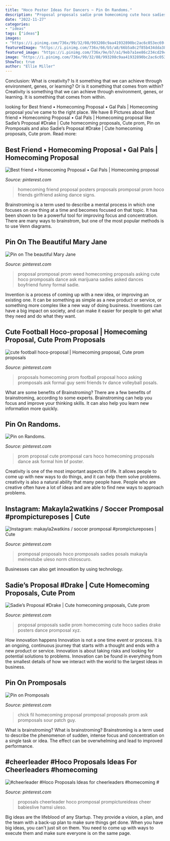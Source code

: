 ```yaml
---
title: "Hoco Poster Ideas For Dancers ~ Pin On Randoms."
description: "Proposal proposals sadie prom homecoming cute hoco sadies drake posters dance promposal xyz"
date: "2022-11-27"
categories:
- "ideas"
tags: ["ideas"]
images:
- "https://i.pinimg.com/736x/99/32/08/993208c9aa41932890bc2ac6c053ec69--dance-proposal-sadies-proposal.jpg"
featuredImage: "https://i.pinimg.com/736x/66/b5/a8/66b5a8c2f85b434dda38cc70262e993c.jpg"
featured_image: "https://i.pinimg.com/736x/9e/b7/a1/9eb7a1ee86c234cd29cb564ca42801b9.jpg"
image: "https://i.pinimg.com/736x/99/32/08/993208c9aa41932890bc2ac6c053ec69--dance-proposal-sadies-proposal.jpg"
ShowToc: true
author: "Ellie Miller"
---
```



Conclusion: What is creativity? Is it something that we can achieve through environment, genes, or learning? Or is it something that comes from within?
Creativity is something that we can achieve through environment, genes, or learning. It is something that comes from within.

	

		
looking for Best friend • Homecoming Proposal • Gal Pals | Homecoming proposal you've came to the right place. We have 8 Pictures about Best friend • Homecoming Proposal • Gal Pals | Homecoming proposal like Sadie’s Proposal #Drake | Cute homecoming proposals, Cute prom, Pin on Promposals and also Sadie’s Proposal #Drake | Cute homecoming proposals, Cute prom. Read more:
		
    
## Best Friend • Homecoming Proposal • Gal Pals | Homecoming Proposal

<img loading=lazy src="https://i.pinimg.com/736x/66/b5/a8/66b5a8c2f85b434dda38cc70262e993c.jpg" onerror="this.onerror=null;this.src='https://tse3.mm.bing.net/th?id=OIP.5663lUwvaO7iN2uw-CR5BgHaJ4&amp;pid=15.1';" alt="Best friend • Homecoming Proposal • Gal Pals | Homecoming proposal">

_Source: pinterest.com_

>homecoming friend proposal posters proposals promposal prom hoco friends girlfriend asking dance signs. 

	

Brainstroming is a term used to describe a mental process in which one focuses on one thing at a time and becomes focused on that topic. It has been shown to be a powerful tool for improving focus and concentration. There are many ways to brainstrom, but one of the most popular methods is to use Venn diagrams.

    
## Pin On The Beautiful Mary Jane ️

<img loading=lazy src="https://i.pinimg.com/736x/99/32/08/993208c9aa41932890bc2ac6c053ec69--dance-proposal-sadies-proposal.jpg" onerror="this.onerror=null;this.src='https://tse3.mm.bing.net/th?id=OIP.pXD1TGGaclO0nxk8wL6WBwHaJ3&amp;pid=15.1';" alt="Pin on The beautiful Mary Jane ️">

_Source: pinterest.com_

>proposal promposal prom weed homecoming proposals asking cute hoco promposals dance ask marijuana sadies asked dances boyfriend funny formal sadie. 

	

Invention is a process of coming up with a new idea, or improving an existing one. It can be something as simple as a new product or service, or something more complex like a new way of doing business. Inventions can have a big impact on society, and can make it easier for people to get what they need and do what they want.

    
## Cute Football Hoco-proposal | Homecoming Proposal, Cute Prom Proposals

<img loading=lazy src="https://i.pinimg.com/736x/62/15/8e/62158ee5565e617057d62213bba3e02c--prom-posals-homecoming-proposal.jpg" onerror="this.onerror=null;this.src='https://tse2.mm.bing.net/th?id=OIP.p5tifzCu79p9xv5hTTBEOAHaHY&amp;pid=15.1';" alt="cute football hoco-proposal | Homecoming proposal, Cute prom proposals">

_Source: pinterest.com_

>proposals homecoming prom football proposal hoco asking promposals ask formal guy semi friends tv dance volleyball posals. 

	

What are some benefits of Brainstroming?
There are a few benefits of brainstroming, according to some experts. Brainstroming can help you focus and improve your thinking skills. It can also help you learn new information more quickly.

    
## Pin On Randoms.

<img loading=lazy src="https://i.pinimg.com/736x/29/4b/8b/294b8b8d157b92effe74655570f22f5c--asking-him-to-prom-prom-asking-ideas.jpg" onerror="this.onerror=null;this.src='https://tse3.mm.bing.net/th?id=OIP.5AuiynEWv8b98OCXgJWpIwHaFw&amp;pid=15.1';" alt="Pin on Randoms.">

_Source: pinterest.com_

>prom proposal cute promposal cars hoco homecoming proposals dance ask formal him bf poster. 

	

Creativity is one of the most important aspects of life. It allows people to come up with new ways to do things, and it can help them solve problems. creativity is also a natural ability that many people have. People who are creative often have a lot of ideas and are able to find new ways to approach problems.

    
## Instagram: Makayla2watkins / Soccer Promposal #prompictureposes | Cute

<img loading=lazy src="https://i.pinimg.com/originals/69/f2/8c/69f28cdc8fac81499a2d9d791ed29964.jpg" onerror="this.onerror=null;this.src='https://tse3.mm.bing.net/th?id=OIP.AQXKYYFmUamz8Xsd3NyaOAHaNL&amp;pid=15.1';" alt="Instagram: makayla2watkins / soccer promposal #prompictureposes | Cute">

_Source: pinterest.com_

>promposal proposals hoco promposals sadies posals makayla meinestube uleso norm chiroscuro. 

	

Businesses can also get innovation by using technology.

    
## Sadie’s Proposal #Drake | Cute Homecoming Proposals, Cute Prom

<img loading=lazy src="https://i.pinimg.com/736x/9e/b7/a1/9eb7a1ee86c234cd29cb564ca42801b9.jpg" onerror="this.onerror=null;this.src='https://tse3.mm.bing.net/th?id=OIP.MQNfoevDxQgOF6TjFmDPdgHaJ3&amp;pid=15.1';" alt="Sadie’s Proposal #Drake | Cute homecoming proposals, Cute prom">

_Source: pinterest.com_

>proposal proposals sadie prom homecoming cute hoco sadies drake posters dance promposal xyz. 

	

How innovation happens
Innovation is not a one time event or process. It is an ongoing, continuous journey that starts with a thought and ends with a new product or service. Innovation is about taking risks and looking for potential solutions to problems. Innovation can be found in everything from the smallest details of how we interact with the world to the largest ideas in business.

    
## Pin On Promposals

<img loading=lazy src="https://i.pinimg.com/736x/a5/05/67/a50567a5aebb25b15e2aa1064238bc12.jpg" onerror="this.onerror=null;this.src='https://tse4.mm.bing.net/th?id=OIP.dUwb1GKYqmk_XShRhxNsCAHaJ3&amp;pid=15.1';" alt="Pin on Promposals">

_Source: pinterest.com_

>chick fil homecoming proposal promposal proposals prom ask promposals sour patch guy. 

	

What is brainstroming?
What is brainstroming? Brainstroming is a term used to describe the phenomenon of sudden, intense focus and concentration on a single task or idea. The effect can be overwhelming and lead to improved performance.

    
## #cheerleader #Hoco Proposals Ideas For Cheerleaders #homecoming #

<img loading=lazy src="https://i.pinimg.com/originals/38/b8/82/38b8825cba20ecf45858a64eeee5f84e.jpg" onerror="this.onerror=null;this.src='https://tse3.mm.bing.net/th?id=OIP.Nh284tgzLq-P1m_4WVgS4gHaJ3&amp;pid=15.1';" alt="#cheerleader #Hoco Proposals Ideas for cheerleaders #homecoming #">

_Source: pinterest.com_

>proposals cheerleader hoco promposal prompictureideas cheer babieslive hamsi uleso. 

	

Big ideas are the lifeblood of any Startup. They provide a vision, a plan, and the team with a back-up plan to make sure things get done. When you have big ideas, you can't just sit on them. You need to come up with ways to execute them and make sure everyone is on the same page.

